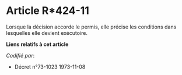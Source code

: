 # Article R*424-11

Lorsque la décision accorde le permis, elle précise les conditions dans lesquelles elle devient exécutoire.

**Liens relatifs à cet article**

_Codifié par_:

  - Décret n°73-1023 1973-11-08
